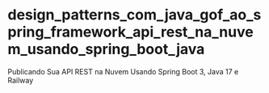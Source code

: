 # design_patterns_com_java_gof_ao_spring_framework_api_rest_na_nuvem_usando_spring_boot_java
Publicando Sua API REST na Nuvem Usando Spring Boot 3, Java 17 e Railway
